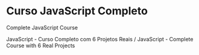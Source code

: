 # Curso JavaScript Completo

Complete JavaScript Course

JavaScript - Curso Completo com 6 Projetos Reais / JavaScript - Complete Course with 6 Real Projects
